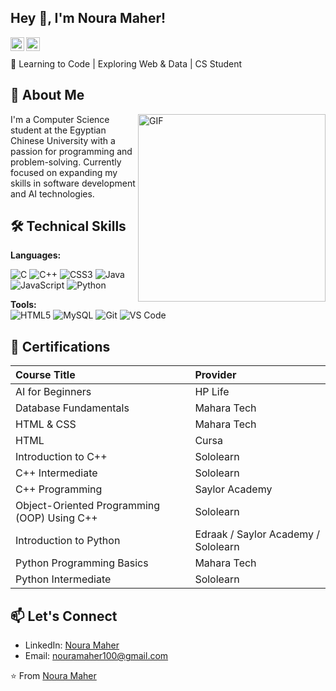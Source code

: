 ## Hey 👋, I'm Noura Maher!
<a href='https://www.linkedin.com/in/nouramaher/'><img align='left' alt="LinkedIn" src="https://img.shields.io/badge/LinkedIn-AAAAAA?style=flat&logo=linkedin&logoColor=white" height='22px'/></a>

<a href='https://www.youtube.com/@nouram.w' target="_blank"><img align='left' alt="YouTube" src="https://img.shields.io/badge/YouTube-AAAAAA?style=flat&logo=youtube&logoColor=white" height='22px'/></a>
<br/><br/>
🎯 Learning to Code | Exploring Web & Data | CS Student

## 🚀 About Me

<img align="right" alt="GIF" src="https://raw.githubusercontent.com/rahul-jha98/rahul-jha98/main/techstack.gif" width="300px"/>
I'm a Computer Science student at the Egyptian Chinese University with a passion for programming and problem-solving. Currently focused on expanding my skills in software development and AI technologies.

## 🛠 Technical Skills

**Languages:**

![C](https://img.shields.io/badge/C-A8B9CC?logo=c&logoColor=white)
![C++](https://img.shields.io/badge/C%2B%2B-00599C?logo=c%2B%2B&logoColor=white)
![CSS3](https://img.shields.io/badge/CSS3-1572B6?logo=css3&logoColor=white)
![Java](https://img.shields.io/badge/Java-007396?logo=java&logoColor=white)
![JavaScript](https://img.shields.io/badge/JavaScript-F7DF1E?logo=javascript&logoColor=black)
![Python](https://img.shields.io/badge/Python-3776AB?logo=python&logoColor=white)

**Tools:**  
![HTML5](https://img.shields.io/badge/HTML5-E34F26?logo=html5&logoColor=white)
![MySQL](https://img.shields.io/badge/MySQL-4479A1?logo=mysql&logoColor=white)
![Git](https://img.shields.io/badge/Git-F05032?logo=git&logoColor=white)
![VS Code](https://img.shields.io/badge/VS_Code-007ACC?logo=visualstudiocode&logoColor=white)

## 📜 Certifications

| Course Title                            | Provider                                |
| :-------------------------------------- | :-------------------------------------- |
| AI for Beginners                        | HP Life                                 |
| Database Fundamentals                   | Mahara Tech                             |
| HTML & CSS                              | Mahara Tech                             |
| HTML                                    | Cursa                                   |
| Introduction to C++                     | Sololearn                               |
| C++ Intermediate                        | Sololearn                               |
| C++ Programming                         | Saylor Academy                          |
| Object-Oriented Programming (OOP) Using C++ | Sololearn                               |
| Introduction to Python                  | Edraak  /  Saylor Academy  /  Sololearn         |
| Python Programming Basics               | Mahara Tech                             |
| Python Intermediate                     | Sololearn                               |

## 📫 Let's Connect

- LinkedIn: [Noura Maher](https://www.linkedin.com/in/nouramaher)
- Email: nouramaher100@gmail.com

⭐️ From [Noura Maher](https://github.com/NouraMaher)
